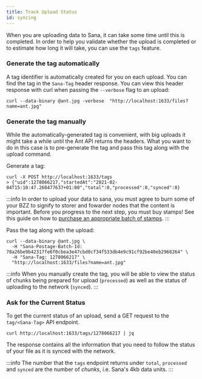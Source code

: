 ```yaml
---
title: Track Upload Status
id: syncing
---
```


When you are uploading data to Sana, it can take some time until this is completed. In order to help you validate whether the upload is completed or to estimate how long it will take, you can use the `tags` feature. 

### Generate the tag automatically
A tag identifier is automatically created for you on each upload. You can find the tag in the `Sana-Tag` header response. You can view this header response with curl when passing the `--verbose` flag to an upload:

```console
curl --data-binary @ant.jpg -verbose  "http://localhost:1633/files?name=ant.jpg"
```

### Generate the tag manually
While the automatically-generated tag is convenient, with big uploads it might take a while until the Ant API returns the headers. What you want to do in this case is to pre-generate the tag and pass this tag along with the upload command.

Generate a tag:
```console
curl -X POST http://localhost:1633/tags
> {"uid":1278066217,"startedAt":"2021-02-04T15:10:47.260477637+01:00","total":0,"processed":0,"synced":0}
```

:::info
In order to upload your data to sana, you must agree to burn some of your BZZ to signify to storer and fowarder nodes that the content is important. Before you progress to the next step, you must buy stamps! See this guide on how to [purchase an appropriate batch of stamps](/docs/access-the-sana/keep-your-data-alive).
:::


Pass the tag along with the upload:
```console
curl --data-binary @ant.jpg \
  -H "Sana-Postage-Batch-Id: 78a26be9b42317fe6f0cbea3e47cbd0cf34f533db4e9c91cf92be40eb2968264" \
  -H "Sana-Tag: 1278066217" \
  "http://localhost:1633/files?name=ant.jpg"
```

:::info
When you manually create the tag, you will be able to view the status of chunks being prepared for upload (`processed`) as well as the status of uploading to the network (`synced`).
:::

### Ask for the Current Status

To get the current status of an upload, send a GET request to the `tag/<Sana-Tag>` API endpoint.

```console
curl http://localhost:1633/tags/1278066217 | jq
```

The response contains all the information that you need to follow the status of your file as it is synced with the network.

:::info
The number that the `tags` endpoint returns under `total`, `processed` and `synced` are the number of *chunks*, i.e. Sana's 4kb data units.
:::
